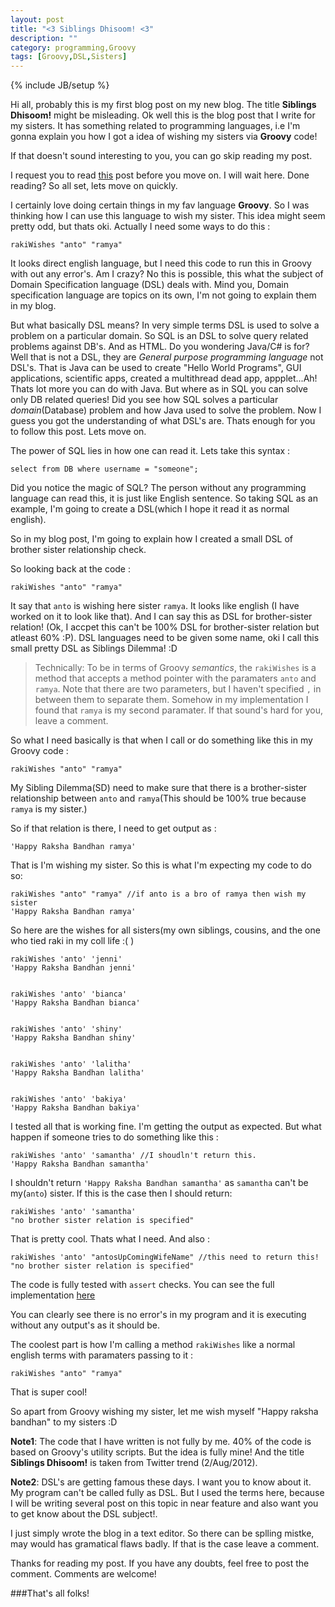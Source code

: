 ```yaml
---
layout: post
title: "<3 Siblings Dhisoom! <3"
description: ""
category: programming,Groovy
tags: [Groovy,DSL,Sisters]
---
```

{% include JB/setup %}

Hi all, probably this is my first blog post on my new blog. The title **Siblings Dhisoom!** might be misleading. Ok well this is the 
blog post that I write for my sisters. It has something related to programming languages, i.e I'm gonna explain you how I got a idea of 
wishing my sisters via **Groovy** code!

If that doesn't sound interesting to you, you can go skip reading my post.

I request you to read [this](http://antoaravinth.github.com/2012/07/31/hello-world/) post before you move on. I will wait here. Done reading? So all set, lets move on quickly.

I certainly love doing certain things in my fav language **Groovy**. So I was thinking how I can use this 
language to wish my sister. This idea might seem pretty odd, but thats oki. Actually I need some ways to do this :

	rakiWishes "anto" "ramya"
	
It looks direct english language, but I need this code to run this in Groovy with out any error's. Am I crazy? No this is possible, this what the subject of Domain Specification language (DSL) deals with. Mind you, Domain specification language are topics on its own, I'm not going to explain them in my blog. 

But what basically DSL means? In very simple terms DSL is used to solve a problem on a particular domain. So SQL is an DSL
to solve query related problems against DB's. And as HTML. Do you wondering Java/C# is for? Well that is not a DSL, they are 
*General purpose programming language* not DSL's. That is Java can be used to create "Hello World Programs", GUI applications, scientific apps, created a multithread dead app, appplet...Ah! Thats lot more you can do with Java. But where as in SQL you can solve only DB related queries! Did you see how SQL solves a particular *domain*(Database) problem and how Java used to solve the problem. Now I guess you got the understanding of what DSL's are. Thats enough for you to follow this post. Lets move on.


The power of SQL lies  in how one can read it. Lets take this syntax : 

	select from DB where username = "someone";
	
Did you notice the magic of SQL? The person without any programming language can read this, it is just like English sentence.
So taking SQL as an example, I'm going to create a DSL(which I hope it read it as normal english).

So in my blog post, I'm going to explain how I created a small DSL of brother sister relationship check.


So looking back at the code : 

	rakiWishes "anto" "ramya"
	
It say that `anto` is wishing here sister `ramya`. It looks like english (I have worked on it to look like that). And I can say
this as DSL for brother-sister relation! (Ok, I accpet this can't be 100% DSL for brother-sister relation but atleast 60% :P).
DSL languages need to be given some name, oki I call this small pretty DSL as Siblings Dilemma! :D 

>Technically: To be in terms of Groovy *semantics*, the `rakiWishes` is a method that accepts a method pointer
>with the paramaters `anto` and `ramya`. Note that there are two parameters, but I haven't specified `,` in between
>them to separate them. Somehow in my implementation I found that `ramya` is my second paramater. If that sound's
>hard for you, leave a comment. 


So what I need basically is that when I call or do something like this in my Groovy code :

	rakiWishes "anto" "ramya"
	
My Sibling Dilemma(SD) need to make sure that there is a brother-sister relationship between `anto` and `ramya`(This should be
100% true because `ramya` is my sister.)

So if that relation is there, I need to get output as :

	'Happy Raksha Bandhan ramya'
	
That is I'm wishing my sister. So this is what I'm expecting my code to do so:

	rakiWishes "anto" "ramya" //if anto is a bro of ramya then wish my sister
	'Happy Raksha Bandhan ramya'
	
So here are the wishes for all sisters(my own siblings, cousins, and the one who tied raki in my coll life :( )

	rakiWishes 'anto' 'jenni'
	'Happy Raksha Bandhan jenni'
	

	rakiWishes 'anto' 'bianca'
	'Happy Raksha Bandhan bianca'
	
	
	rakiWishes 'anto' 'shiny'
	'Happy Raksha Bandhan shiny'


	rakiWishes 'anto' 'lalitha'
	'Happy Raksha Bandhan lalitha'
	

	rakiWishes 'anto' 'bakiya'
	'Happy Raksha Bandhan bakiya'
	

I tested all that is working fine. I'm getting the output as expected. But what happen if someone tries to do 
something like this :


	rakiWishes 'anto' 'samantha' //I shoudln't return this.
	'Happy Raksha Bandhan samantha'
	
I shouldn't return `'Happy Raksha Bandhan samantha'` as `samantha` can't be my(`anto`) sister. If this is the case then I should
return:

	rakiWishes 'anto' 'samantha' 
	"no brother sister relation is specified"
	
That is pretty cool. Thats what I need. And also :

	rakiWishes 'anto' "antosUpComingWifeName" //this need to return this!
	"no brother sister relation is specified"
	
The code is fully tested with `assert` checks. You can see the full implementation [here](http://ideone.com/D11qP)


You can clearly see there is no error's in my program and it is executing without any output's as it should be.

The coolest part is how I'm calling a method `rakiWishes` like a normal english terms with paramaters passing to it :

	rakiWishes "anto" "ramya"
	
That is super cool! 

So apart from Groovy wishing my sister, let me wish myself "Happy raksha bandhan" to my sisters :D 


**Note1**: The code that I have written is not fully by me. 40% of the code is based on Groovy's utility scripts.
But the idea is fully mine! And the title **Siblings Dhisoom!** is taken from Twitter trend (2/Aug/2012).

**Note2**: DSL's are getting famous these days. I want you to know about it. My program can't be called fully as DSL. But I used
the terms here, because I will be writing several post on this topic in near feature and also want you to get know about the DSL subject!.
	
I just simply wrote the blog in a text editor. So there can be splling mistke, may would has gramatical flaws badly. If that is the case leave a comment.

Thanks for reading my post. If you have any doubts, feel free to post the comment. Comments are welcome!

###That's all folks!
	
	 



